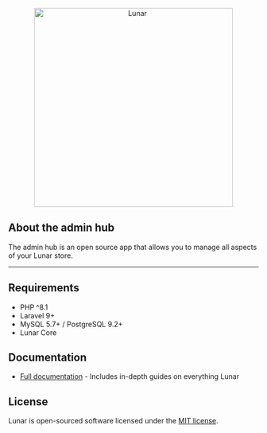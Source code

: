 <p align="center"><a href="https://lunarphp.io/" target="_blank"><img src="https://lunarphp.io/lunar_logo.svg" width="400" alt="Lunar"></a></p>

## About the admin hub

The admin hub is an open source app that allows you to manage all aspects of your Lunar store.

---

## Requirements
- PHP ^8.1
- Laravel 9+
- MySQL 5.7+ / PostgreSQL 9.2+
- Lunar Core

## Documentation

- [Full documentation](https://docs.lunarphp.io/) - Includes in-depth guides on everything Lunar

## License

Lunar is open-sourced software licensed under the [MIT license](https://opensource.org/licenses/MIT).
